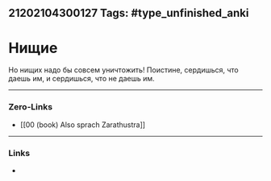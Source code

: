 21202104300127
Tags: #type_unfinished_anki
---
# Нищие

Но нищих надо бы совсем уничтожить! Поистине, сердишься, что даешь им, и сердишься, что не даешь им.

---
### Zero-Links
- [[00 (book) Also sprach Zarathustra]]
---
### Links
-